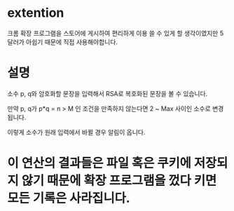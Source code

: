 # extention

크롬 확장 프로그램을 스토어에 게시하여 편리하게 이용 쓸 수 있게 할 생각이였지만 5달러가 아쉽기 때문에 직접 사용해야합니다.


# 설명

소수 p, q와 암호화할 문장을 입력해서 RSA로 복호화된 문장을 볼 수 있습니다.

만약 p, q가 p*q = n > M 인 조건을 만족하지 않는다면 2 ~ Max 사이인 소수로 변경됩니다.

이렇게 소수가 원래 입력에서 바뀔 경우 알림이 옵니다.



# 이 연산의 결과들은 파일 혹은 쿠키에 저장되지 않기 때문에 확장 프로그램을 껐다 키면 모든 기록은 사라집니다.
